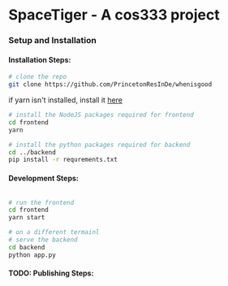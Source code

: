 # SpaceTiger - A cos333 project





### Setup and Installation
#### Installation Steps:

```bash
# clone the repo
git clone https://github.com/PrincetonResInDe/whenisgood
```

if yarn isn't installed, install it [here](https://classic.yarnpkg.com/lang/en/docs/install/#debian-stable)
```bash
# install the NodeJS packages required for frontend
cd frontend
yarn

# install the python packages required for backend
cd ../backend
pip install -r requrements.txt
```

#### Development Steps:
```bash

# run the frontend
cd frontend
yarn start

# on a different termainl
# serve the backend
cd backend
python app.py
```

#### TODO: Publishing Steps:
